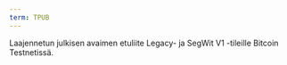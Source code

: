 ```yaml
---
term: TPUB
---
```


Laajennetun julkisen avaimen etuliite Legacy- ja SegWit V1 -tileille Bitcoin Testnetissä.